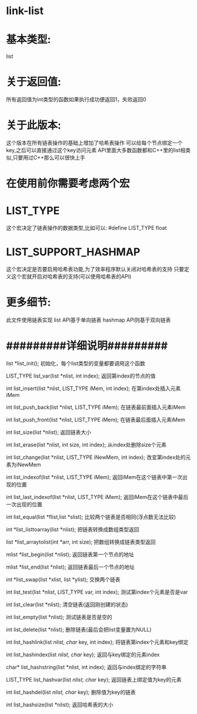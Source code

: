 # link-list

# 基本类型:
list

# 关于返回值:
所有返回值为int类型的函数如果执行成功便返回1，失败返回0

# 关于此版本:
这个版本在所有链表操作的基础上增加了哈希表操作
可以给每个节点绑定一个key,之后可以直接通过这个key访问元素
API里面大多数函数都和C++里的list相类似,只要用过C++那么可以很快上手

# 在使用前你需要考虑两个宏
# LIST_TYPE
这个宏决定了链表操作的数据类型,比如可以: #define LIST_TYPE float

# LIST_SUPPORT_HASHMAP
这个宏决定是否要启用哈希表功能,为了效率程序默认关闭对哈希表的支持
只要定义这个宏就开启对哈希表的支持(可以使用哈希表的API)

# 更多细节:
此文件使用链表实现
list API基于单向链表
hashmap API则基于双向链表

# #########详细说明#########

list *list_init();
初始化，每个list类型的变量都要调用这个函数

LIST_TYPE list_var(list *nlist, int index);
返回第index的节点的值

int list_insert(list *nlist, LIST_TYPE iMem, int index);
在第index处插入元素iMem

int list_push_back(list *nlist, LIST_TYPE iMem);
在链表最前面插入元素iMem

int list_push_front(list *nlist, LIST_TYPE iMem);
在链表最后面插入元素iMem

int list_size(list *nlist);
返回链表大小

int list_erase(list *nlist, int size, int index);
从index处删除size个元素

int list_change(list *nlist, LIST_TYPE iNewMem, int index);
改变第index处的元素为iNewMem

int list_indexof(list *nlist, LIST_TYPE iMem);
返回iMem在这个链表中第一次出现的位置

int list_last_indexof(list *nlist, LIST_TYPE iMem);
返回iMem在这个链表中最后一次出现的位置

int list_equal(list *flist,list *slist);
比较两个链表是否相同(浮点数无法比较)

int *list_listtoarray(list *nlist);
把链表转换成数组类型返回

list *list_arraytolist(int *arr, int size);
把数组转换成链表类型返回

mlist *list_begin(list *nlist);
返回链表第一个节点的地址

mlist *list_end(list *nlist);
返回链表最后一个节点的地址

int *list_swap(list *xlist, list *ylist);
交换两个链表

int list_test(list *nlist, LIST_TYPE var, int index);
测试第index个元素是否是var

int list_clear(list *nlist);
清空链表(返回刚创建的状态)

int list_empty(list *nlist);
测试链表是否是空的

int list_delete(list *nlist);
删除链表(最后会把list变量置为NULL)

int list_hashlink(list *nlist, char* key, int index);
将链表第index个元素和key绑定

int list_hashindex(list *nlist, char* key);
返回与key绑定的元素index

char* list_hashstring(list *nlist, int index);
返回与index绑定的字符串

LIST_TYPE list_hashvar(list *nlist, char* key);
返回链表上绑定值为key的元素

int list_hashdel(list *nlist, char* key);
删除值为key的链表

int list_hashsize(list *nlist);
返回哈希表的大小

